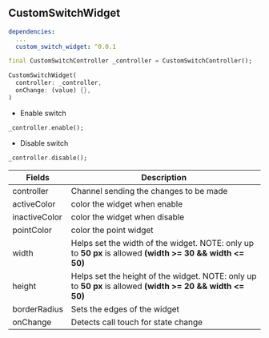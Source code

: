 ## CustomSwitchWidget

```yaml
dependencies:
  ...
  custom_switch_widget: ^0.0.1
```

```dart
final CustomSwitchController _controller = CustomSwitchController();

CustomSwitchWidget(
  controller: _controller, 
  onChange: (value) {},
)
```

* Enable switch
```dart
_controller.enable();
```

* Disable switch
```dart
_controller.disable();
```

| Fields        | Description                                                                                           |
|---------------|-------------------------------------------------------------------------------------------------------|
| controller    | Channel sending the changes to be made                                                                          |
| activeColor   | color the widget when enable                                                                          |
| inactiveColor | color the widget when disable                                                                         |
| pointColor    | color the point widget                                                                                |
| width         | Helps set the width of the widget. NOTE: only up to **50 px** is allowed **(width >= 30 && width <= 50)** |
| height        | Helps set the height of the widget. NOTE: only up to **50 px** is allowed **(width >= 20 && width <= 50)** |
| borderRadius  | Sets the edges of the widget                                                                        |
| onChange      | Detects call touch for state change                                                                        |

